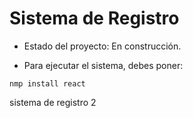 <h1>Sistema de Registro</h1>

- Estado del proyecto: En construcción.

- Para ejecutar el sistema, debes poner:

```nmp install react```

sistema de registro 2
